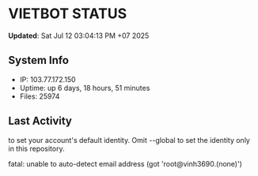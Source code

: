 # VIETBOT STATUS
**Updated**: Sat Jul 12 03:04:13 PM +07 2025

## System Info
- IP: 103.77.172.150
- Uptime: up 6 days, 18 hours, 51 minutes
- Files: 25974

## Last Activity

to set your account's default identity.
Omit --global to set the identity only in this repository.

fatal: unable to auto-detect email address (got 'root@vinh3690.(none)')
